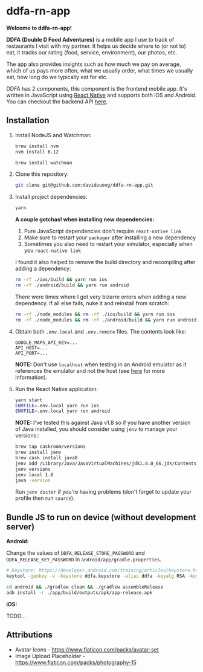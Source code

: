 # ddfa-rn-app

**Welcome to ddfa-rn-app!**

**DDFA (Double D Food Adventures)** is a mobile app I use to track of restaurants I visit with my partner. It helps us decide where to (or not to) eat, it tracks our rating (food, service, environment), our photos, etc.

The app also provides insights such as how much we pay on average, which of us pays more often, what we usually order, what times we usually eat, how long do we typically eat for etc.

DDFA has 2 components, this component is the frontend mobile app. It's written in JavaScript using [React Native](https://facebook.github.io/react-native/) and supports both iOS and Android. You can checkout the backend API [here](https://github.com/davidvuong/ddfa-api).

## Installation

1. Install NodeJS and Watchman:

    ```bash
    brew install nvm
    nvm install 6.12

    brew install watchman
    ```

1. Clone this repository:

    ```bash
    git clone git@github.com:davidvuong/ddfa-rn-app.git
    ```

1. Install project dependencies:

    ```bash
    yarn
    ```

    **A couple gotchas! when installing new dependencies:**

    1. Pure JavaScript dependencies don't require `react-native link`
    1. Make sure to restart your `packager` after installing a new dependency
    1. Sometimes you also need to restart your simulator, especially when you `react-native link`

    I found it also helped to remove the build directory and recompiling after adding a dependency:

    ```bash
    rm -rf ./ios/build && yarn run ios
    rm -rf ./android/build && yarn run android
    ```

    There were times where I got very bizarre errors when adding a new dependency. If all else fails, nuke it and reinstall from scratch:

    ```bash
    rm -rf ./node_modules && rm -rf ./ios/build && yarn run ios
    rm -rf ./node_modules && rm -rf ./android/build && yarn run android
    ```

1. Obtain both `.env.local` and `.env.remote` files. The contents look like:

    ```
    GOOGLE_MAPS_API_KEY=...
    API_HOST=...
    API_PORT=...
    ```

    **NOTE:** Don't use `localhost` when testing in an Android emulator as it references the emulator and not the host (see [here](https://stackoverflow.com/questions/5528850/how-do-you-connect-localhost-in-the-android-emulator) for more information).

1. Run the React Native application:

    ```bash
    yarn start
    ENVFILE=.env.local yarn run ios
    ENVFILE=.env.local yarn run android
    ```

    **NOTE:** I've tested this against Java v1.8 so if you have another version of Java installed, you should consider using `jenv` to manage your versions::

    ```bash
    brew tap caskroom/versions
    brew install jenv
    brew cask install java8
    jenv add /Library/Java/JavaVirtualMachines/jdk1.8.0_66.jdk/Contents/Home/
    jenv versions
    jenv local 1.8
    java -version
    ```

    Run `jenv doctor` if you're having problems (don't forget to update your profile then run `source`).

## Bundle JS to run on device (without development server)

**Android:**

Change the values of `DDFA_RELEASE_STORE_PASSWORD` and `DDFA_RELEASE_KEY_PASSWORD` in `android/app/gradle.properties`.

```bash
# Keystore: https://developer.android.com/training/articles/keystore.html
keytool -genkey -v -keystore ddfa.keystore -alias ddfa -keyalg RSA -keysize 2048 -validity 10000

cd android && ./gradlew clean && ./gradlew assembleRelease
adb install -r ./app/build/outputs/apk/app-release.apk
```

**iOS:**

TODO...

## Attributions

- Avatar Icons - https://www.flaticon.com/packs/avatar-set
- Image Upload Placeholder - https://www.flaticon.com/packs/photography-15
